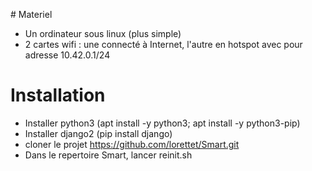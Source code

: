 # Materiel
- Un ordinateur sous linux (plus simple)
- 2 cartes wifi : une connecté à Internet, l'autre en hotspot avec pour adresse 10.42.0.1/24

# Installation
- Installer python3 (apt install -y python3; apt install -y python3-pip)
- Installer django2 (pip install django)
- cloner le projet https://github.com/lorettet/Smart.git
- Dans le repertoire Smart, lancer reinit.sh
